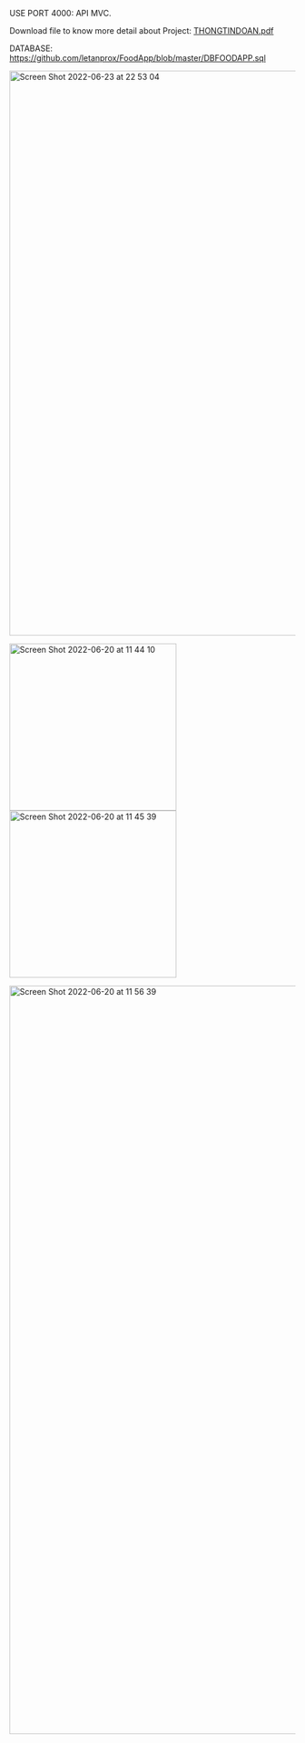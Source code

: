 USE PORT 4000:
API MVC.

Download file to know more detail about Project:
[THONGTINDOAN.pdf](https://github.com/letanprox/FoodApp-API-SERVER/files/8968815/THONGTINDOAN.pdf)

DATABASE: https://github.com/letanprox/FoodApp/blob/master/DBFOODAPP.sql



<img width="994" alt="Screen Shot 2022-06-23 at 22 53 04" src="https://user-images.githubusercontent.com/54614140/175341972-f87d341e-9268-40b0-80b6-a254de82878f.png">





<img width="294" alt="Screen Shot 2022-06-20 at 11 44 10" src="https://user-images.githubusercontent.com/54614140/175350306-c8640249-7de7-4c6e-81cd-e24021ea8f1d.png"><img width="294" alt="Screen Shot 2022-06-20 at 11 45 39" src="https://user-images.githubusercontent.com/54614140/175350322-7315b5f9-a0d8-49f7-8ff0-b48b59f392ae.png">





<img width="1317" alt="Screen Shot 2022-06-20 at 11 56 39" src="https://user-images.githubusercontent.com/54614140/175350361-74214dd3-1bc2-4162-adeb-58d80c8f6bf7.png">
